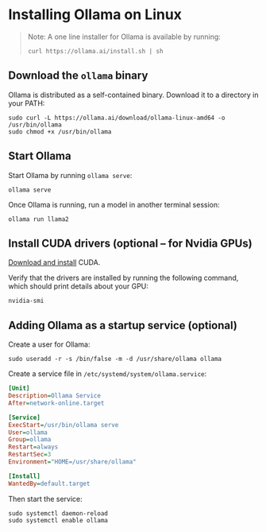 # Installing Ollama on Linux

> Note: A one line installer for Ollama is available by running:
>
> ```
> curl https://ollama.ai/install.sh | sh
> ```

## Download the `ollama` binary

Ollama is distributed as a self-contained binary. Download it to a directory in your PATH:

```
sudo curl -L https://ollama.ai/download/ollama-linux-amd64 -o /usr/bin/ollama
sudo chmod +x /usr/bin/ollama
```

## Start Ollama

Start Ollama by running `ollama serve`:

```
ollama serve
```

Once Ollama is running, run a model in another terminal session:

```
ollama run llama2
```

## Install CUDA drivers (optional – for Nvidia GPUs)

[Download and install](https://developer.nvidia.com/cuda-downloads) CUDA.

Verify that the drivers are installed by running the following command, which should print details about your GPU:

```
nvidia-smi
```

## Adding Ollama as a startup service (optional)

Create a user for Ollama:

```
sudo useradd -r -s /bin/false -m -d /usr/share/ollama ollama
```

Create a service file in `/etc/systemd/system/ollama.service`:

```ini
[Unit]
Description=Ollama Service
After=network-online.target

[Service]
ExecStart=/usr/bin/ollama serve
User=ollama
Group=ollama
Restart=always
RestartSec=3
Environment="HOME=/usr/share/ollama"

[Install]
WantedBy=default.target
```

Then start the service:

```
sudo systemctl daemon-reload
sudo systemctl enable ollama
```
